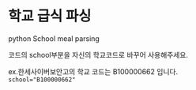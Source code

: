 # 학교 급식 파싱  
python School meal parsing  

코드의 school부분을 자신의 학교코드로 바꾸어 사용해주세요.  

ex.한세사이버보안고의 학교 코드는  B100000662 입니다.  
`school="B100000662"`  
